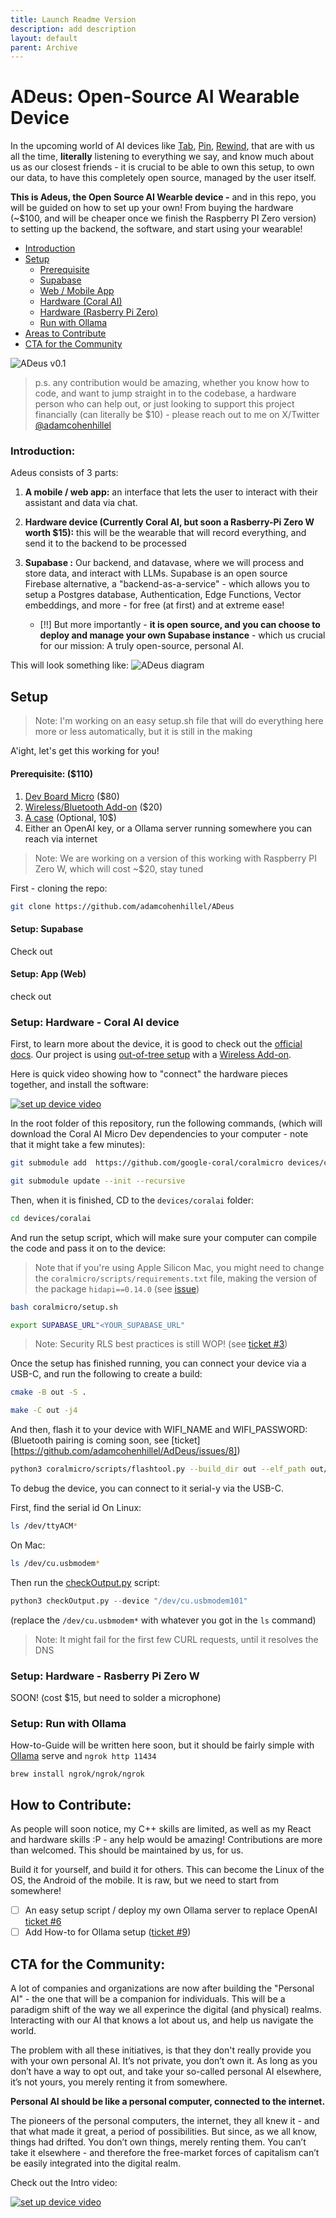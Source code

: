 ```yaml
---
title: Launch Readme Version
description: add description
layout: default
parent: Archive
---
```


# ADeus: Open-Source AI Wearable Device

In the upcoming world of AI devices like [Tab](https://mytab.ai/), [Pin](https://hu.ma.ne/aipin), [Rewind](https://www.rewind.ai/pendant), that are with us all the time, **literally** listening to everything we say, and know much about us as our closest friends - it is crucial to be able to own this setup, to own our data, to have this completely open source, managed by the user itself.

**This is Adeus, the Open Source AI Wearble device -** and in this repo, you will be guided on how to set up your own! From buying the hardware (~$100, and will be cheaper once we finish the Raspberry PI Zero version) to setting up the backend, the software, and start using your wearable!

- [Introduction](#introduction)
- [Setup](#setup)
  - [Prerequisite](#prerequisite-110)
  - [Supabase](#setup-supabase)
  - [Web / Mobile App](#setup-app-web)
  - [Hardware (Coral AI)](#setup-hardware---coral-ai-device)
  - [Hardware (Rasberry Pi Zero)](#setup-hardware---rasberry-pi-zero-w)
  - [Run with Ollama](#setup-run-with-ollama)
- [Areas to Contribute](#areas-to-contribute)
- [CTA for the Community](#cta-for-the-community)

![ADeus v0.1](https://github.com/adamcohenhillel/ADeus/tree/main/docs/images/adeus_01.jpeg)

> p.s. any contribution would be amazing, whether you know how to code, and want to jump straight in to the codebase, a hardware person who can help out, or just looking to support this project financially (can literally be $10) - please reach out to me on X/Twitter [@adamcohenhillel](https://twitter.com/adamcohenhillel)

### Introduction:

Adeus consists of 3 parts:

1. **A mobile / web app:**
   an interface that lets the user to interact with their assistant and data via chat.

2. **Hardware device (Currently Coral AI, but soon a Rasberry-Pi Zero W worth $15):** this will be the wearable that will record everything, and send it to the backend to be processed
3. **Supabase :** Our backend, and datavase, where we will process and store data, and interact with LLMs.
   Supabase is an open source Firebase alternative, a "backend-as-a-service" - which allows you to setup a Postgres database, Authentication, Edge Functions, Vector embeddings, and more - for free (at first) and at extreme ease!
   - [!!] But more importantly - **it is open source, and you can choose to deploy and manage your own Supabase instance** - which us crucial for our mission: A truly open-source, personal AI.

This will look something like:
![ADeus diagram](https://github.com/adamcohenhillel/ADeus/tree/main/docs/images/adeus_diagram.png)

## Setup

> Note: I'm working on an easy setup.sh file that will do everything here more or less automatically, but it is still in the making

A'ight, let's get this working for you!

#### Prerequisite: ($110)

1. [Dev Board Micro](https://coral.ai/products/dev-board-micro/) ($80)
2. [Wireless/Bluetooth Add-on](https://coral.ai/products/wireless-add-on/) ($20)
3. [A case](https://coral.ai/products/dev-board-micro-case/) (Optional, 10$)
4. Either an OpenAI key, or a Ollama server running somewhere you can reach via internet

> Note: We are working on a version of this working with Raspberry PI Zero W, which will cost ~$20, stay tuned

First - cloning the repo:

```bash
git clone https://github.com/adamcohenhillel/ADeus
```

#### Setup: Supabase

Check out

#### Setup: App (Web)

check out

### Setup: Hardware - Coral AI device

First, to learn more about the device, it is good to check out the [official docs](https://coral.ai/docs/dev-board-micro/get-started/). Our project is using [out-of-tree setup](official) with a [Wireless Add-on](https://coral.ai/docs/dev-board-micro/wireless-addon/).

Here is quick video showing how to "connect" the hardware pieces together, and install the software:

[![set up device video](https://github.com/adamcohenhillel/ADeus/tree/main/docs/images/thumbnail_2.png)](https://youtu.be/_2KRSlpnXrA)

In the root folder of this repository, run the following commands, (which will download the Coral AI Micro Dev dependencies to your computer - note that it might take a few minutes):

```bash
git submodule add  https://github.com/google-coral/coralmicro devices/coralai/coralmicro
```

```bash
git submodule update --init --recursive
```

Then, when it is finished, CD to the `devices/coralai` folder:

```bash
cd devices/coralai
```

And run the setup script, which will make sure your computer can compile the code and pass it on to the device:

> Note that if you're using Apple Silicon Mac, you might need to change the `coralmicro/scripts/requirements.txt` file, making the version of the package `hidapi==0.14.0` (see [issue](https://github.com/google-coral/coralmicro/pull/98))

```bash
bash coralmicro/setup.sh
```

```bash
export SUPABASE_URL"<YOUR_SUPABASE_URL"
```

> Note: Security RLS best practices is still WOP! (see [ticket #3](https://github.com/adamcohenhillel/AdDeus/issues/3))

Once the setup has finished running, you can connect your device via a USB-C, and run the following to create a build:

```bash
cmake -B out -S .
```

```bash
make -C out -j4
```

And then, flash it to your device with WIFI_NAME and WIFI_PASSWORD: (Bluetooth pairing is coming soon, see [ticket][https://github.com/adamcohenhillel/AdDeus/issues/8])

```bash
python3 coralmicro/scripts/flashtool.py --build_dir out --elf_path out/coralmicro-app --wifi_ssid "<WIFI_NAME>" --wifi_psk "<WIFI_PASSWORD>"
```

To debug the device, you can connect to it serial-y via the USB-C.

First, find the serial id
On Linux:

```bash
ls /dev/ttyACM*
```

On Mac:

```bash
ls /dev/cu.usbmodem*
```

Then run the [checkOutput.py](/devices/coralai/checkOutput.py) script:

```python
python3 checkOutput.py --device "/dev/cu.usbmodem101"
```

(replace the `/dev/cu.usbmodem*` with whatever you got in the `ls` command)

> Note: It might fail for the first few CURL requests, until it resolves the DNS

### Setup: Hardware - Rasberry Pi Zero W

SOON! (cost $15, but need to solder a microphone)

### Setup: Run with Ollama

How-to-Guide will be written here soon, but it should be fairly simple with [Ollama](https://ollama.ai/) serve and `ngrok http 11434`

```
brew install ngrok/ngrok/ngrok
```

## How to Contribute:

As people will soon notice, my C++ skills are limited, as well as my React and hardware skills :P - any help would be amazing! Contributions are more than welcomed. This should be maintained by us, for us.

Build it for yourself, and build it for others. This can become the Linux of the OS, the Android of the mobile. It is raw, but we need to start from somewhere!

- [ ] An easy setup script / deploy my own Ollama server to replace OpenAI [ticket #6](https://github.com/adamcohenhillel/AdDeus/issues/6)
- [ ] Add How-to for Ollama setup ([ticket #9](https://github.com/adamcohenhillel/AdDeus/issues/9))

## CTA for the Community:

A lot of companies and organizations are now after building the "Personal AI" - the one that will be a companion for individuals. This will be a paradigm shift of the way we all experince the digital (and physical) realms. Interacting with our AI that knows a lot about us, and help us navigate the world.

The problem with all these initiatives, is that they don't really provide you with your own personal AI. It’s not private, you don’t own it. As long as you don’t have a way to opt out, and take your so-called personal AI elsewhere, it’s not yours, you merely renting it from somewhere.

**Personal AI should be like a personal computer, connected to the internet.**

The pioneers of the personal computers, the internet, they all knew it - and that what made it great, a period of possibilities. But since, as we all know, things had drifted. You don’t own things, merely renting them. You can’t take it elsewhere - and therefore the free-market forces of capitalism can’t be easily integrated into the digital realm.

Check out the Intro video:

[![set up device video](https://github.com/adamcohenhillel/ADeus/tree/main/docs/images/thumbnail_1.png)](https://youtu.be/4CqEC2yLGQU)
